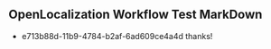 ## OpenLocalization Workflow Test MarkDown
* e713b88d-11b9-4784-b2af-6ad609ce4a4d thanks!

<!--HONumber=Aug16_HO3-->


